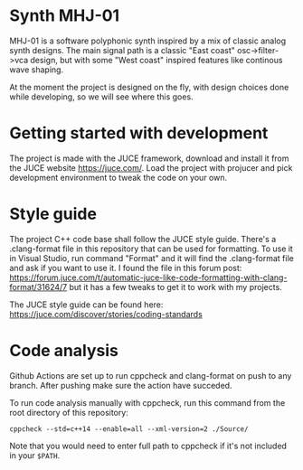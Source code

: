 # Synth MHJ-01
MHJ-01 is a software polyphonic synth inspired by a mix of classic analog synth designs.
The main signal path is a classic "East coast" osc->filter->vca design, but with some "West coast" inspired features like continous wave shaping.

At the moment the project is designed on the fly, with design choices done while developing, so we will see where this goes.

# Getting started with development
The project is made with the JUCE framework, download and install it from the JUCE website https://juce.com/. Load the project with projucer and pick development environment to tweak the code on your own.

# Style guide
The project C++ code base shall follow the JUCE style guide. There's a .clang-format file in this repository that can be used for formatting.
To use it in Visual Studio, run command "Format" and it will find the .clang-format file and ask if you want to use it. I found the file in this
forum post: https://forum.juce.com/t/automatic-juce-like-code-formatting-with-clang-format/31624/7 but it has a few tweaks to get it to work with
my projects.

The JUCE style guide can be found here: https://juce.com/discover/stories/coding-standards

# Code analysis
Github Actions are set up to run cppcheck and clang-format on push to any branch. After pushing make sure the action have succeded.

To run code analysis manually with cppcheck, run this command from the root directory of this repository:

`cppcheck --std=c++14 --enable=all --xml-version=2 ./Source/`

Note that you would need to enter full path to cppcheck if it's not included in your `$PATH`.
